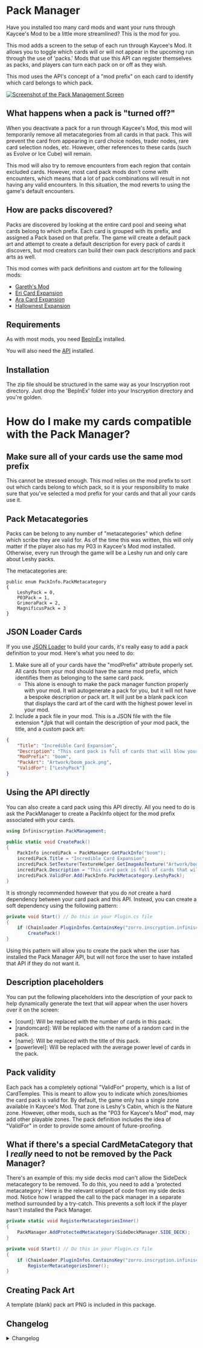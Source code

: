 # Pack Manager

Have you installed too many card mods and want your runs through Kaycee's Mod to be a little more streamlined? This is the mod for you.

This mod adds a screen to the setup of each run through Kaycee's Mod. It allows you to toggle which cards will or will not appear in the upcoming run through the use of 'packs.' Mods that use this API can register themselves as packs, and players can turn each pack on or off as they wish.

This mod uses the API's concept of a "mod prefix" on each card to identify which card belongs to which pack.

[![Screenshot of the Pack Management Screen](https://i.imgur.com/r1qaJop.png)](https://i.imgur.com/DaV9cEo.png)

## What happens when a pack is "turned off?"

When you deactivate a pack for a run through Kaycee's Mod, this mod will temporarily remove all metacategories from all cards in that pack. This will prevent the card from appearing in card choice nodes, trader nodes, rare card selection nodes, etc. However, other references to these cards (such as Evolve or Ice Cube) will remain.

This mod will also try to remove encounters from each region that contain excluded cards. However, most card pack mods don't come with encounters, which means that a lot of pack combinations will result in not having any valid encounters. In this situation, the mod reverts to using the game's default encounters.

## How are packs discovered?

Packs are discovered by looking at the entire card pool and seeing what cards belong to which prefix. Each card is grouped with its prefix, and assigned a Pack based on that prefix. The game will create a default pack art and attempt to create a default description for every pack of cards it discovers, but mod creators can build their own pack descriptions and pack arts as well.

This mod comes with pack definitions and custom art for the following mods:

- [Gareth's Mod](https://inscryption.thunderstore.io/package/Gareth48/GarethMod/)
- [Eri Card Expansion](https://inscryption.thunderstore.io/package/Eri/Eri_Card_Expansion/)
- [Ara Card Expansion](https://inscryption.thunderstore.io/package/Arackulele/AraCardExpansion/)
- [Hallownest Expansion](https://inscryption.thunderstore.io/package/BlindTheBoundDemon/HallownestExpansion/)

## Requirements

As with most mods, you need [BepInEx](https://inscryption.thunderstore.io/package/BepInEx/BepInExPack_Inscryption/) installed. 

You will also need the [API](https://inscryption.thunderstore.io/package/API_dev/API/) installed.

## Installation

The zip file should be structured in the same way as your Inscryption root directory. Just drop the 'BepInEx' folder into your Inscryption directory and you're golden.

# How do I make my cards compatible with the Pack Manager?

## Make sure all of your cards use the same mod prefix
This cannot be stressed enough. This mod relies on the mod prefix to sort out which cards belong to which pack, so it is your responsibility to make sure that you've selected a mod prefix for your cards and that all your cards use it.

## Pack Metacategories

Packs can be belong to any number of "metacategories" which define which scribe they are valid for. As of the time this was written, this will only matter if the player also has my P03 in Kaycee's Mod mod installed. Otherwise, every run through the game will be a Leshy run and only care about Leshy packs.

The metacategories are:

```
public enum PackInfo.PackMetacategory
{
    LeshyPack = 0,
    P03Pack = 1,
    GrimoraPack = 2,
    MagnificusPack = 3
}
```

## JSON Loader Cards
If you use [JSON Loader](https://inscryption.thunderstore.io/package/MADH95Mods/JSONCardLoader/) to build your cards, it's really easy to add a pack definition to your mod. Here's what you need to do:

1. Make sure all of your cards have the "modPrefix" attribute properly set. All cards from your mod should have the same mod prefix, which identifies them as belonging to the same card pack.
    - This alone is enough to make the pack manager function properly with your mod. It will autogenerate a pack for you, but it will not have a bespoke description or pack art. It will just be a blank pack icon that displays the card art of the card with the highest power level in your mod.
2. Include a pack file in your mod. This is a JSON file with the file extension *.jlpk that will contain the description of your mod pack, the title, and a custom pack art:

```json
{
	"Title": "Incredible Card Expansion",
	"Description": "This card pack is full of cards that will blow your mind.",
	"ModPrefix": "boom",
	"PackArt": "Artwork/boom_pack.png",
    "ValidFor": ["LeshyPack"]
}
```

## Using the API directly
You can also create a card pack using this API directly. All you need to do is ask the PackManager to create a PackInfo object for the mod prefix associated with your cards.

```c#
using Infiniscryption.PackManagement;

public static void CreatePack()
{
    PackInfo incrediPack = PackManager.GetPackInfo("boom");
    incrediPack.Title = "Incredible Card Expansion";
    incrediPack.SetTexture(TextureHelper.GetImageAsTexture("Artwork/boom_pack.png");
    incrediPack.Description = "This card pack is full of cards that will blow your mind.";
    incrediPack.ValidFor.Add(PackInfo.PackMetacategory.LeshyPack);
}
```

It is strongly recommended however that you do *not* create a hard dependency between your card pack and this API. Instead, you can create a soft dependency using the following pattern:

```c#
private void Start() // Do this in your Plugin.cs file
{
    if (Chainloader.PluginInfos.ContainsKey("zorro.inscryption.infiniscryption.packmanager"))
        CreatePack()
}
```

Using this pattern will allow you to create the pack when the user has installed the Pack Manager API, but will not force the user to have installed that API if they do not want it.

## Description placeholders

You can put the following placeholders into the description of your pack to help dynamically generate the text that will appear when the user hovers over it on the screen:

- \[count\]: Will be replaced with the number of cards in this pack.
- \[randomcard\]: Will be replaced with the name of a random card in the pack.
- \[name\]: Will be replaced with the title of this pack.
- \[powerlevel\]: Will be replaced with the average power level of cards in the pack.

## Pack validity

Each pack has a completely optional "ValidFor" property, which is a list of CardTemples. This is meant to allow you to indicate which zones/biomes the card pack is valid for. By default, the game only has a single zone available in Kaycee's Mod. That zone is Leshy's Cabin, which is the Nature zone. However, other mods, such as the "P03 for Kaycee's Mod" mod, may add other playable zones. The pack definition includes the idea of "ValidFor" in order to provide some amount of future-proofing.

## What if there's a special CardMetaCategory that I *really* need to not be removed by the Pack Manager?

There's an example of this: my side decks mod can't allow the SideDeck metacategory to be removed. To do this, you need to add a 'protected metacategory.' Here is the relevant snippet of code from my side decks mod. Notice how I wrapped the call to the pack manager in a separate method surrounded by a try-catch. This prevents a soft lock if the player hasn't installed the Pack Manager.

```c#
private static void RegisterMetacategoriesInner()
{
    PackManager.AddProtectedMetacategory(SideDeckManager.SIDE_DECK);
}

private void Start() // Do this in your Plugin.cs file
{
    if (Chainloader.PluginInfos.ContainsKey("zorro.inscryption.infiniscryption.packmanager"))
        RegisterMetacategoriesInner();
}
```

## Creating Pack Art

A template (blank) pack art PNG is included in this package.

## Changelog 

<details>
<summary>Changelog</summary>

1.0.5
- The Rare metacategory was mistakenly being skipped when filtering the list of valid cards for each pack.

1.0.4
- Changed the internal JSON parser to resolve some defects.

1.0.3
- Found one more goof in the README and fixed it. 

1.0.2
- Fixed the README. I had a bad example for the JLPK and that wasted a of people's time. My bad.

1.0.1
- Like a dope, I managed to push a version of this mod that didn't have page scrolling activated. The mod can now handle more than 7 packs. Major facepalm.

1.0
- Initial version. 
</details>